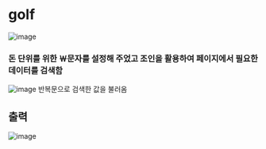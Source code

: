 # golf


![image](https://user-images.githubusercontent.com/102014376/208020506-1f85ce21-066b-4a20-b0b7-d30a2fc8d10b.png)

### 돈 단위를 위한 ￦문자를 설정해 주었고 조인을 활용하여 페이지에서 필요한 데이터를 검색함 


![image](https://user-images.githubusercontent.com/102014376/208020644-04885176-5d88-40ed-9724-32b1157d900a.png)
반복문으로 검색한 값을 불러옴


## 출력

![image](https://user-images.githubusercontent.com/102014376/208020671-35435ce7-78f0-40dc-8278-3374a7b5f9be.png)




